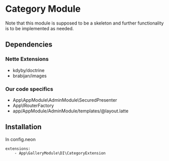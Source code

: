 # Category Module

Note that this module is supposed to be a skeleton and further functionality is to be implemented as needed.

## Dependencies

### Nette Extensions
- kdyby/doctrine
- brabijan/images

### Our code specifics
- App\AppModule\AdminModule\SecuredPresenter
- App\IRouterFactory
- app/AppModule/AdminModule/templates/@layout.latte

## Installation

In config.neon

```
extensions:
	- App\GalleryModule\DI\CategoryExtension
```
